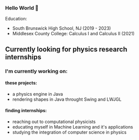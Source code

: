 ### Hello World 👋

Education: 
* South Brunswick High School, NJ (2019 - 2023)
* Middlesex County College: Calculus I and Calculus II (2021)


## Currently looking for physics research internships

### I'm currently working on:

#### these projects:
* a physics engine in Java
* rendering shapes in Java throught Swing and LWJGL

#### finding internships:
* reaching out to computational physicists
* educating myself in Machine Learning and it's applications
* studying the integration of computer science in physics


